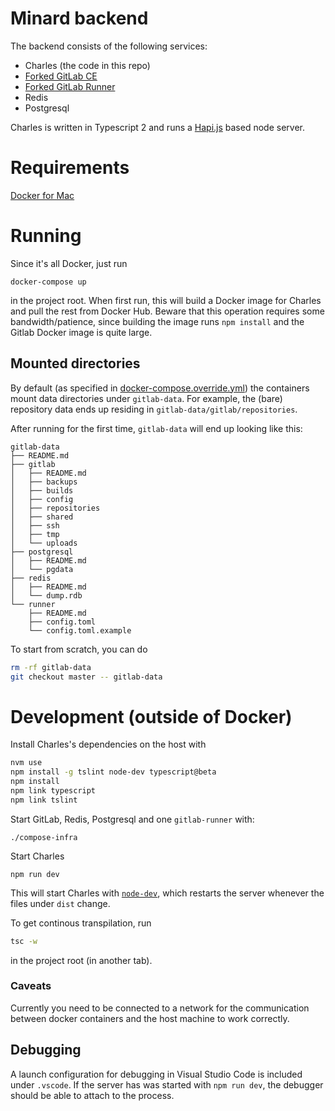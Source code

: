 
# Minard backend

The backend consists of the following services:

- Charles (the code in this repo)
- [Forked GitLab CE](https://github.com/lucified/gitlab-ce)
- [Forked GitLab Runner](https://github.com/lucified/minard-runner)
- Redis
- Postgresql

Charles is written in Typescript 2 and runs a [Hapi.js](http://hapijs.com) based node server.

# Requirements

[Docker for Mac](https://docs.docker.com/docker-for-mac/)

# Running

Since it's all Docker, just run
```
docker-compose up
```
in the project root. When first run, this will build a Docker image for Charles
and pull the rest from Docker Hub. Beware that this operation requires some bandwidth/patience,
since building the image runs `npm install` and the Gitlab Docker image is quite large.

## Mounted directories

By default (as specified in [docker-compose.override.yml](./docker-compose.override.yml)) the
containers mount data directories under `gitlab-data`. For example, the (bare) repository data
ends up residing in `gitlab-data/gitlab/repositories`.

After running for the first time, `gitlab-data` will end up looking like this:

```
gitlab-data
├── README.md
├── gitlab
│   ├── README.md
│   ├── backups
│   ├── builds
│   ├── config
│   ├── repositories
│   ├── shared
│   ├── ssh
│   ├── tmp
│   └── uploads
├── postgresql
│   ├── README.md
│   └── pgdata
├── redis
│   ├── README.md
│   └── dump.rdb
└── runner
    ├── README.md
    ├── config.toml
    └── config.toml.example
```

To start from scratch, you can do
```bash
rm -rf gitlab-data
git checkout master -- gitlab-data
```

# Development (outside of Docker)

Install Charles's dependencies on the host with
```bash
nvm use
npm install -g tslint node-dev typescript@beta
npm install
npm link typescript
npm link tslint
```

Start GitLab, Redis, Postgresql and one `gitlab-runner` with:

```shell
./compose-infra
```

Start Charles
```
npm run dev
```

This will start Charles with
[`node-dev`](https://github.com/fgnass/node-dev), which restarts
the server whenever the files under `dist` change.

To get continous transpilation, run
```bash
tsc -w
```
in the project root (in another tab).


### Caveats

Currently you need to be connected to a network for the communication between
docker containers and the host machine to work correctly.

## Debugging

A launch configuration for debugging in Visual Studio Code is included
under `.vscode`. If the server has was started with `npm run dev`, the debugger should
be able to attach to the process.
